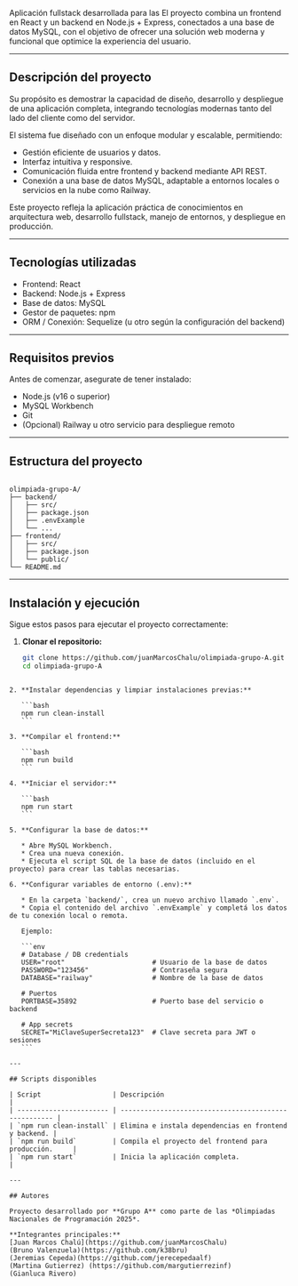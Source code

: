 Aplicación fullstack desarrollada para las
El proyecto combina un frontend en React y un backend en Node.js + Express, conectados a una base de datos MySQL, con el objetivo de ofrecer una solución web moderna y funcional que optimice la experiencia del usuario.

---

## Descripción del proyecto

Su propósito es demostrar la capacidad de diseño, desarrollo y despliegue de una aplicación completa, integrando tecnologías modernas tanto del lado del cliente como del servidor.

El sistema fue diseñado con un enfoque modular y escalable, permitiendo:

- Gestión eficiente de usuarios y datos.
- Interfaz intuitiva y responsive.
- Comunicación fluida entre frontend y backend mediante API REST.
- Conexión a una base de datos MySQL, adaptable a entornos locales o servicios en la nube como Railway.

Este proyecto refleja la aplicación práctica de conocimientos en arquitectura web, desarrollo fullstack, manejo de entornos, y despliegue en producción.

---

## Tecnologías utilizadas

- Frontend: React
- Backend: Node.js + Express
- Base de datos: MySQL
- Gestor de paquetes: npm
- ORM / Conexión: Sequelize (u otro según la configuración del backend)

---

## Requisitos previos

Antes de comenzar, asegurate de tener instalado:

- Node.js (v16 o superior)
- MySQL Workbench
- Git
- (Opcional) Railway u otro servicio para despliegue remoto

---

## Estructura del proyecto

```

olimpiada-grupo-A/
├── backend/
│   ├── src/
│   ├── package.json
│   ├── .envExample
│   └── ...
├── frontend/
│   ├── src/
│   ├── package.json
│   └── public/
└── README.md

```

---

## Instalación y ejecución

Sigue estos pasos para ejecutar el proyecto correctamente:

1. **Clonar el repositorio:**
   ```bash
   git clone https://github.com/juanMarcosChalu/olimpiada-grupo-A.git
   cd olimpiada-grupo-A
   ```

````

2. **Instalar dependencias y limpiar instalaciones previas:**

   ```bash
   npm run clean-install
   ```

3. **Compilar el frontend:**

   ```bash
   npm run build
   ```

4. **Iniciar el servidor:**

   ```bash
   npm run start
   ```

5. **Configurar la base de datos:**

   * Abre MySQL Workbench.
   * Crea una nueva conexión.
   * Ejecuta el script SQL de la base de datos (incluido en el proyecto) para crear las tablas necesarias.

6. **Configurar variables de entorno (.env):**

   * En la carpeta `backend/`, crea un nuevo archivo llamado `.env`.
   * Copia el contenido del archivo `.envExample` y completá los datos de tu conexión local o remota.

   Ejemplo:

   ```env
   # Database / DB credentials
   USER="root"                      # Usuario de la base de datos
   PASSWORD="123456"                # Contraseña segura
   DATABASE="railway"               # Nombre de la base de datos

   # Puertos
   PORTBASE=35892                   # Puerto base del servicio o backend

   # App secrets
   SECRET="MiClaveSuperSecreta123"  # Clave secreta para JWT o sesiones
   ```

---

## Scripts disponibles

| Script                  | Descripción                                           |
| ----------------------- | ----------------------------------------------------- |
| `npm run clean-install` | Elimina e instala dependencias en frontend y backend. |
| `npm run build`         | Compila el proyecto del frontend para producción.     |
| `npm run start`         | Inicia la aplicación completa.                        |

---

## Autores

Proyecto desarrollado por **Grupo A** como parte de las *Olimpiadas Nacionales de Programación 2025*.

**Integrantes principales:**
[Juan Marcos Chalú](https://github.com/juanMarcosChalu)
(Bruno Valenzuela)(https://github.com/k38bru)
(Jeremias Cepeda)(https://github.com/jerecepedaalf)
(Martina Gutierrez) (https://github.com/margutierrezinf)
(Gianluca Rivero)
````
